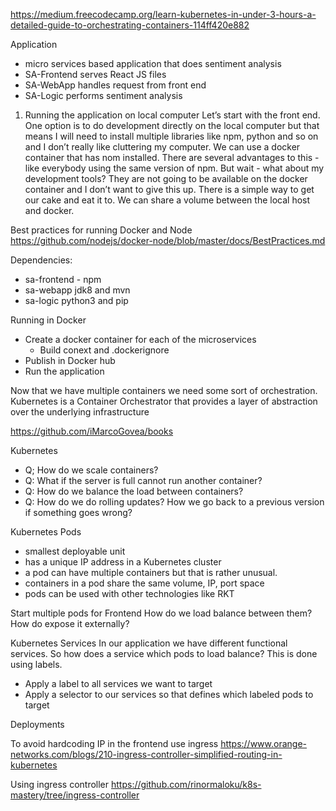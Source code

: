 
https://medium.freecodecamp.org/learn-kubernetes-in-under-3-hours-a-detailed-guide-to-orchestrating-containers-114ff420e882

Application
* micro services based application that does sentiment analysis
* SA-Frontend serves React JS files
* SA-WebApp handles request from front end
* SA-Logic performs sentiment analysis
1. Running the application on local computer
Let’s start with the front end. One option is to do development directly on the local computer but that means I will need to install multiple libraries like npm, python and so on and I don’t really like cluttering my computer. We can use a docker container that has nom installed. There are several advantages to this - like everybody using the same version of npm.
But wait - what about my development tools? They are not going to be available on the docker container and I don’t want to give this up. There is a simple way to get our cake and eat it to. We can share a volume between the local host and docker.

Best practices for running Docker and Node
https://github.com/nodejs/docker-node/blob/master/docs/BestPractices.md

Dependencies:
* sa-frontend - npm
* sa-webapp jdk8 and mvn
* sa-logic python3 and pip


Running in Docker
* Create a docker container for each of the microservices
  * Build conext and .dockerignore
* Publish in Docker hub
* Run the application

Now that we have multiple containers we need some sort of orchestration.
Kubernetes is a Container Orchestrator that provides a layer of abstraction over the underlying infrastructure

https://github.com/iMarcoGovea/books

Kubernetes
* Q; How do we scale containers?
* Q: What if the server is full cannot run another container?
* Q: How do we balance the load between containers?
* Q: How do we do rolling updates? How we go back to a previous version if something goes wrong?

Kubernetes Pods
* smallest deployable unit
* has a unique IP address in a Kubernetes cluster
* a pod can have multiple containers but that is rather unusual.
* containers in a pod share the same volume, IP, port space
* pods can be used with other technologies like RKT

Start multiple pods for Frontend
How do we load balance between them?
How do expose it externally?

Kubernetes Services
In our application we have different functional services. So how does a service which pods to load balance? This is done using labels.
* Apply a label to all services we want to target
* Apply a selector to our services so that defines which labeled pods to target

Deployments

To avoid hardcoding IP in the frontend use ingress
 https://www.orange-networks.com/blogs/210-ingress-controller-simplified-routing-in-kubernetes

 Using ingress controller
 https://github.com/rinormaloku/k8s-mastery/tree/ingress-controller
